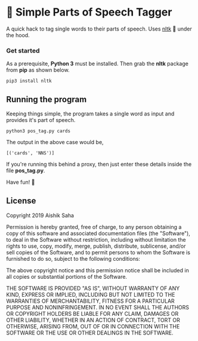 # :moyai: Simple Parts of Speech Tagger

A quick hack to tag single words to their parts of speech. Uses [nltk](http://www.nltk.org/) :speech_balloon: under the hood.


### Get started

As a prerequisite, **Python 3** must be installed. Then grab the **nltk** package from **pip** as shown below.

```
pip3 install nltk
```


## Running the program

Keeping things simple, the program takes a single word as input and provides it's part of speech.

```
python3 pos_tag.py cards
```

The output in the above case would be,

```
[('cards', 'NNS')]
```

If you're running this behind a proxy, then just enter these details inside the file **pos_tag.py**.

Have fun! :violin:


## License

Copyright 2019 Aishik Saha

Permission is hereby granted, free of charge, to any person obtaining a copy of this software and associated documentation files (the "Software"), to deal in the Software without restriction, including without limitation the rights to use, copy, modify, merge, publish, distribute, sublicense, and/or sell copies of the Software, and to permit persons to whom the Software is furnished to do so, subject to the following conditions:

The above copyright notice and this permission notice shall be included in all copies or substantial portions of the Software.

THE SOFTWARE IS PROVIDED "AS IS", WITHOUT WARRANTY OF ANY KIND, EXPRESS OR IMPLIED, INCLUDING BUT NOT LIMITED TO THE WARRANTIES OF MERCHANTABILITY, FITNESS FOR A PARTICULAR PURPOSE AND NONINFRINGEMENT. IN NO EVENT SHALL THE AUTHORS OR COPYRIGHT HOLDERS BE LIABLE FOR ANY CLAIM, DAMAGES OR OTHER LIABILITY, WHETHER IN AN ACTION OF CONTRACT, TORT OR OTHERWISE, ARISING FROM, OUT OF OR IN CONNECTION WITH THE SOFTWARE OR THE USE OR OTHER DEALINGS IN THE SOFTWARE.
